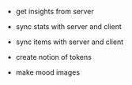 - get insights from server
- sync stats with server and client
- sync items with server and client
- create notion of tokens

- make mood images